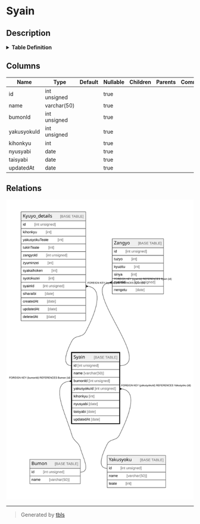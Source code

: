 # Syain

## Description

<details>
<summary><strong>Table Definition</strong></summary>

```sql
CREATE TABLE `Syain` (
  `id` int unsigned DEFAULT NULL,
  `name` varchar(50) DEFAULT NULL,
  `bumonId` int unsigned DEFAULT NULL,
  `yakusyokuId` int unsigned DEFAULT NULL,
  `kihonkyu` int DEFAULT NULL,
  `nyusyabi` date DEFAULT NULL,
  `taisyabi` date DEFAULT NULL,
  `updatedAt` date DEFAULT NULL
) ENGINE=InnoDB DEFAULT CHARSET=utf8mb4 COLLATE=utf8mb4_0900_ai_ci
```

</details>

## Columns

| Name | Type | Default | Nullable | Children | Parents | Comment |
| ---- | ---- | ------- | -------- | -------- | ------- | ------- |
| id | int unsigned |  | true |  |  |  |
| name | varchar(50) |  | true |  |  |  |
| bumonId | int unsigned |  | true |  |  |  |
| yakusyokuId | int unsigned |  | true |  |  |  |
| kihonkyu | int |  | true |  |  |  |
| nyusyabi | date |  | true |  |  |  |
| taisyabi | date |  | true |  |  |  |
| updatedAt | date |  | true |  |  |  |

## Relations

![er](Syain.svg)

---

> Generated by [tbls](https://github.com/k1LoW/tbls)
